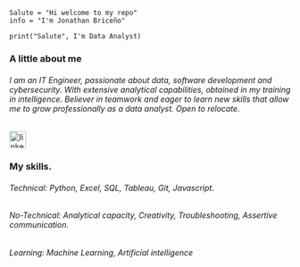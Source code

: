 
```
Salute = "Hi welcome to my repo"
info = "I'm Jonathan Briceño"

print("Salute", I'm Data Analyst)
```

### A little about me

###### I am an IT Engineer, passionate about data, software development and cybersecurity. With extensive analytical capabilities, obtained in my training in intelligence. Believer in teamwork and eager to learn new skills that allow me to grow professionally as a data analyst. Open to relocate.


<a href="https://www.linkedin.com/in/brimanz-dataanalyst/">
    <img src="https://img.shields.io/badge/-linkedin-blue" alt="linkedin" height="30" /> 
</a>


### My skills.
###### Technical: Python, Excel, SQL, Tableau, Git, Javascript.
###### No-Technical: Analytical capacity, Creativity, Troubleshooting, Assertive communication.
###### Learning: Machine Learning, Artificial intelligence

